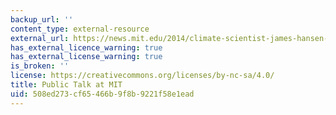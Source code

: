 ```yaml
---
backup_url: ''
content_type: external-resource
external_url: https://news.mit.edu/2014/climate-scientist-james-hansen-visits-mit
has_external_licence_warning: true
has_external_license_warning: true
is_broken: ''
license: https://creativecommons.org/licenses/by-nc-sa/4.0/
title: Public Talk at MIT
uid: 508ed273-cf65-466b-9f8b-9221f58e1ead
---
```

